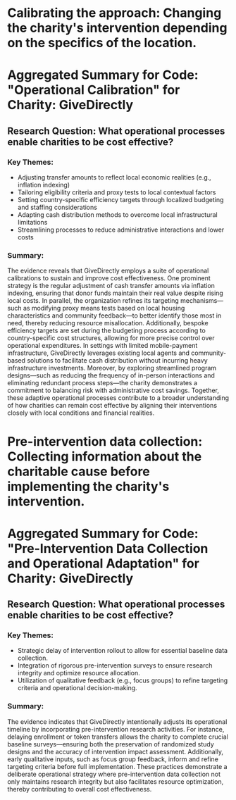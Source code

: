 # Calibrating the approach: Changing the charity's intervention depending on the specifics of the location.
# Aggregated Summary for Code: "Operational Calibration" for Charity: GiveDirectly

## Research Question: What operational processes enable charities to be cost effective?

### Key Themes:
- Adjusting transfer amounts to reflect local economic realities (e.g., inflation indexing)
- Tailoring eligibility criteria and proxy tests to local contextual factors
- Setting country-specific efficiency targets through localized budgeting and staffing considerations
- Adapting cash distribution methods to overcome local infrastructural limitations
- Streamlining processes to reduce administrative interactions and lower costs

### Summary:
The evidence reveals that GiveDirectly employs a suite of operational calibrations to sustain and improve cost effectiveness. One prominent strategy is the regular adjustment of cash transfer amounts via inflation indexing, ensuring that donor funds maintain their real value despite rising local costs. In parallel, the organization refines its targeting mechanisms—such as modifying proxy means tests based on local housing characteristics and community feedback—to better identify those most in need, thereby reducing resource misallocation. Additionally, bespoke efficiency targets are set during the budgeting process according to country-specific cost structures, allowing for more precise control over operational expenditures. In settings with limited mobile-payment infrastructure, GiveDirectly leverages existing local agents and community-based solutions to facilitate cash distribution without incurring heavy infrastructure investments. Moreover, by exploring streamlined program designs—such as reducing the frequency of in-person interactions and eliminating redundant process steps—the charity demonstrates a commitment to balancing risk with administrative cost savings. Together, these adaptive operational processes contribute to a broader understanding of how charities can remain cost effective by aligning their interventions closely with local conditions and financial realities.

# Pre-intervention data collection: Collecting information about the charitable cause before implementing the charity's intervention.
# Aggregated Summary for Code: "Pre-Intervention Data Collection and Operational Adaptation" for Charity: GiveDirectly

## Research Question: What operational processes enable charities to be cost effective?

### Key Themes:
- Strategic delay of intervention rollout to allow for essential baseline data collection.
- Integration of rigorous pre-intervention surveys to ensure research integrity and optimize resource allocation.
- Utilization of qualitative feedback (e.g., focus groups) to refine targeting criteria and operational decision-making.

### Summary:
The evidence indicates that GiveDirectly intentionally adjusts its operational timeline by incorporating pre-intervention research activities. For instance, delaying enrollment or token transfers allows the charity to complete crucial baseline surveys—ensuring both the preservation of randomized study designs and the accuracy of intervention impact assessment. Additionally, early qualitative inputs, such as focus group feedback, inform and refine targeting criteria before full implementation. These practices demonstrate a deliberate operational strategy where pre-intervention data collection not only maintains research integrity but also facilitates resource optimization, thereby contributing to overall cost effectiveness.